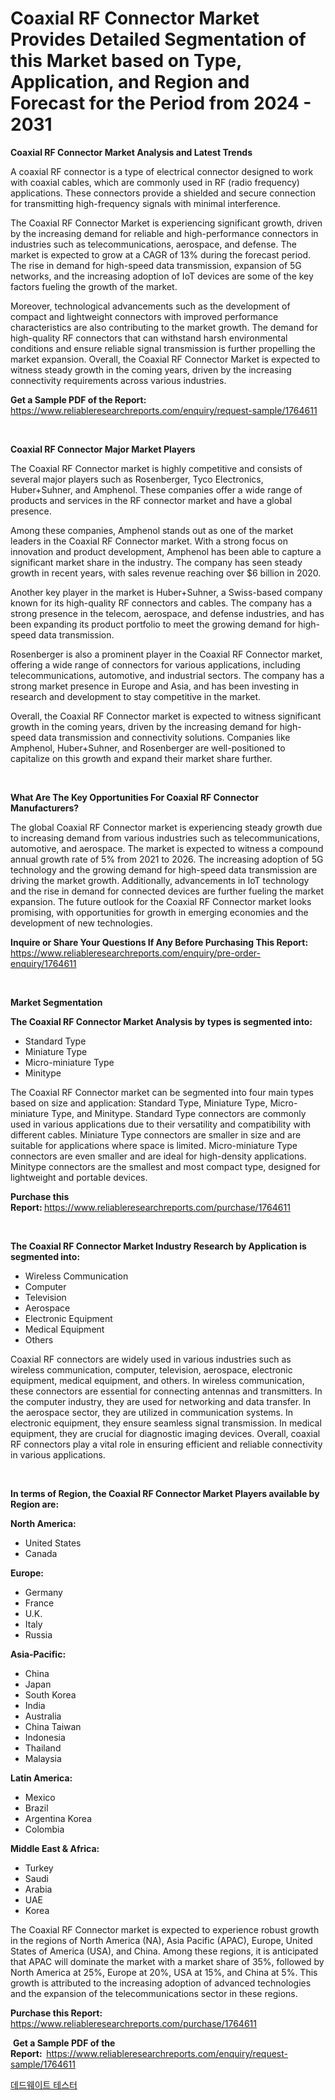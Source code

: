 <p><h1>Coaxial RF Connector Market Provides Detailed Segmentation of this Market based on Type, Application, and Region and Forecast for the Period from 2024 - 2031</h1></p><p><strong>Coaxial RF Connector Market Analysis and Latest Trends</strong></p>
<p><p>A coaxial RF connector is a type of electrical connector designed to work with coaxial cables, which are commonly used in RF (radio frequency) applications. These connectors provide a shielded and secure connection for transmitting high-frequency signals with minimal interference.</p><p>The Coaxial RF Connector Market is experiencing significant growth, driven by the increasing demand for reliable and high-performance connectors in industries such as telecommunications, aerospace, and defense. The market is expected to grow at a CAGR of 13% during the forecast period. The rise in demand for high-speed data transmission, expansion of 5G networks, and the increasing adoption of IoT devices are some of the key factors fueling the growth of the market.</p><p>Moreover, technological advancements such as the development of compact and lightweight connectors with improved performance characteristics are also contributing to the market growth. The demand for high-quality RF connectors that can withstand harsh environmental conditions and ensure reliable signal transmission is further propelling the market expansion. Overall, the Coaxial RF Connector Market is expected to witness steady growth in the coming years, driven by the increasing connectivity requirements across various industries.</p></p>
<p><strong>Get a Sample PDF of the Report:&nbsp;</strong> <a href="https://www.reliableresearchreports.com/enquiry/request-sample/1764611">https://www.reliableresearchreports.com/enquiry/request-sample/1764611</a></p>
<p>&nbsp;</p>
<p><strong>Coaxial RF Connector Major Market Players</strong></p>
<p><p>The Coaxial RF Connector market is highly competitive and consists of several major players such as Rosenberger, Tyco Electronics, Huber+Suhner, and Amphenol. These companies offer a wide range of products and services in the RF connector market and have a global presence.</p><p>Among these companies, Amphenol stands out as one of the market leaders in the Coaxial RF Connector market. With a strong focus on innovation and product development, Amphenol has been able to capture a significant market share in the industry. The company has seen steady growth in recent years, with sales revenue reaching over $6 billion in 2020.</p><p>Another key player in the market is Huber+Suhner, a Swiss-based company known for its high-quality RF connectors and cables. The company has a strong presence in the telecom, aerospace, and defense industries, and has been expanding its product portfolio to meet the growing demand for high-speed data transmission.</p><p>Rosenberger is also a prominent player in the Coaxial RF Connector market, offering a wide range of connectors for various applications, including telecommunications, automotive, and industrial sectors. The company has a strong market presence in Europe and Asia, and has been investing in research and development to stay competitive in the market.</p><p>Overall, the Coaxial RF Connector market is expected to witness significant growth in the coming years, driven by the increasing demand for high-speed data transmission and connectivity solutions. Companies like Amphenol, Huber+Suhner, and Rosenberger are well-positioned to capitalize on this growth and expand their market share further.</p></p>
<p>&nbsp;</p>
<p><strong>What Are The Key Opportunities For Coaxial RF Connector Manufacturers?</strong></p>
<p><p>The global Coaxial RF Connector market is experiencing steady growth due to increasing demand from various industries such as telecommunications, automotive, and aerospace. The market is expected to witness a compound annual growth rate of 5% from 2021 to 2026. The increasing adoption of 5G technology and the growing demand for high-speed data transmission are driving the market growth. Additionally, advancements in IoT technology and the rise in demand for connected devices are further fueling the market expansion. The future outlook for the Coaxial RF Connector market looks promising, with opportunities for growth in emerging economies and the development of new technologies.</p></p>
<p><strong>Inquire or Share Your Questions If Any Before Purchasing This Report:</strong> <a href="https://www.reliableresearchreports.com/enquiry/pre-order-enquiry/1764611">https://www.reliableresearchreports.com/enquiry/pre-order-enquiry/1764611</a></p>
<p>&nbsp;</p>
<p><strong>Market Segmentation</strong></p>
<p><strong>The Coaxial RF Connector Market Analysis by types is segmented into:</strong></p>
<p><ul><li>Standard Type</li><li>Miniature Type</li><li>Micro-miniature Type</li><li>Minitype</li></ul></p>
<p><p>The Coaxial RF Connector market can be segmented into four main types based on size and application: Standard Type, Miniature Type, Micro-miniature Type, and Minitype. Standard Type connectors are commonly used in various applications due to their versatility and compatibility with different cables. Miniature Type connectors are smaller in size and are suitable for applications where space is limited. Micro-miniature Type connectors are even smaller and are ideal for high-density applications. Minitype connectors are the smallest and most compact type, designed for lightweight and portable devices.</p></p>
<p><strong>Purchase this Report:&nbsp;</strong><a href="https://www.reliableresearchreports.com/purchase/1764611">https://www.reliableresearchreports.com/purchase/1764611</a></p>
<p>&nbsp;</p>
<p><strong>The Coaxial RF Connector Market Industry Research by Application is segmented into:</strong></p>
<p><ul><li>Wireless Communication</li><li>Computer</li><li>Television</li><li>Aerospace</li><li>Electronic Equipment</li><li>Medical Equipment</li><li>Others</li></ul></p>
<p><p>Coaxial RF connectors are widely used in various industries such as wireless communication, computer, television, aerospace, electronic equipment, medical equipment, and others. In wireless communication, these connectors are essential for connecting antennas and transmitters. In the computer industry, they are used for networking and data transfer. In the aerospace sector, they are utilized in communication systems. In electronic equipment, they ensure seamless signal transmission. In medical equipment, they are crucial for diagnostic imaging devices. Overall, coaxial RF connectors play a vital role in ensuring efficient and reliable connectivity in various applications.</p></p>
<p>&nbsp;</p>
<p><strong>In terms of Region, the Coaxial RF Connector Market Players available by Region are:</strong></p>
<p>
    <p> <strong> North America: </strong>
        <ul>
            <li>United States</li>
            <li>Canada</li>
        </ul>
        </p> 
    <p> <strong> Europe: </strong>
        <ul>
            <li>Germany</li>
            <li>France</li>
            <li>U.K.</li>
            <li>Italy</li>
            <li>Russia</li>
        </ul>
        </p> 
    <p> <strong> Asia-Pacific: </strong>
        <ul>
            <li>China</li>
            <li>Japan</li>
            <li>South Korea</li>
            <li>India</li>
            <li>Australia</li>
            <li>China Taiwan</li>
            <li>Indonesia</li>
            <li>Thailand</li>
            <li>Malaysia</li>
        </ul>
        </p> 
    <p> <strong> Latin America: </strong>
        <ul>
            <li>Mexico</li>
            <li>Brazil</li>
            <li>Argentina Korea</li>
            <li>Colombia</li>
        </ul>
        </p> 
    <p> <strong> Middle East & Africa: </strong>
        <ul>
            <li>Turkey</li>
            <li>Saudi</li>
            <li>Arabia</li>
            <li>UAE</li>
            <li>Korea</li>
        </ul>
    </p>
    </p>
<p><p>The Coaxial RF Connector market is expected to experience robust growth in the regions of North America (NA), Asia Pacific (APAC), Europe, United States of America (USA), and China. Among these regions, it is anticipated that APAC will dominate the market with a market share of 35%, followed by North America at 25%, Europe at 20%, USA at 15%, and China at 5%. This growth is attributed to the increasing adoption of advanced technologies and the expansion of the telecommunications sector in these regions.</p></p>
<p><strong>Purchase this Report: </strong><a href="https://www.reliableresearchreports.com/purchase/1764611">https://www.reliableresearchreports.com/purchase/1764611</a></p>
<p>&nbsp;<strong>Get a Sample PDF of the Report:&nbsp;&nbsp;</strong><a href="https://www.reliableresearchreports.com/enquiry/request-sample/1764611">https://www.reliableresearchreports.com/enquiry/request-sample/1764611</a></p>
<p><strong></strong></p>
<p><p><a href="https://github.com/idcefvhkdut6/Market-Research-Report-List-1/blob/main/363772410611.md">데드웨이트 테스터</a></p></p>